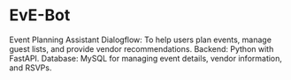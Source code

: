 # EvE-Bot
Event Planning Assistant Dialogflow: To help users plan events, manage guest lists, and provide vendor recommendations. Backend: Python with FastAPI. Database: MySQL for managing event details, vendor information, and RSVPs.

